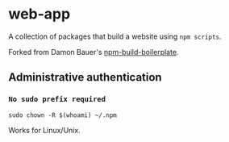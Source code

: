 # web-app

A collection of packages that build a website using `npm scripts`.

Forked from Damon Bauer's [npm-build-boilerplate](https://github.com/damonbauer/npm-build-boilerplate).

## Administrative authentication
### `No sudo prefix required`
  `sudo chown -R $(whoami) ~/.npm`

  Works for Linux/Unix.
